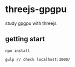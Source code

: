 # threejs-gpgpu
study gpgpu with threejs

## getting start
```
npm install
```

```
gulp // check localhost:3000/
```

